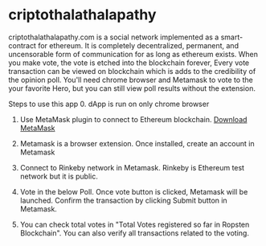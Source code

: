 # criptothalathalapathy
criptothalathalapathy.com  is a social network implemented as a smart-contract for ethereum. It is completely decentralized, permanent, and uncensorable form of communication for as long as ethereum exists. When you make vote, the vote is etched into the blockchain forever, Every vote transaction can be viewed on blockchain which is adds to the credibility of the opinion poll. You'll need chrome browser and Metamask to vote to the your favorite Hero, but you can still view poll results without the extension.

Steps to use this app
0. dApp is  run on only chrome browser
1. Use MetaMask plugin to connect to Ethereum blockchain. <a href="https://metamask.io/">Download MetaMask</a></p>
2. Metamask is a browser extension. Once installed, create an account in Metamask</p>
3. Connect to Rinkeby network in Metamask. Rinkeby is Ethereum test network but it is public.</p>			  
4. Vote in the below Poll. Once vote button is clicked, Metamask will be launched. Confirm the transaction by clicking Submit button in Metamask.</p>
5. You can check total votes in "Total Votes registered so far in Ropsten Blockchain". You can also verify all transactions related to the voting.</p>
